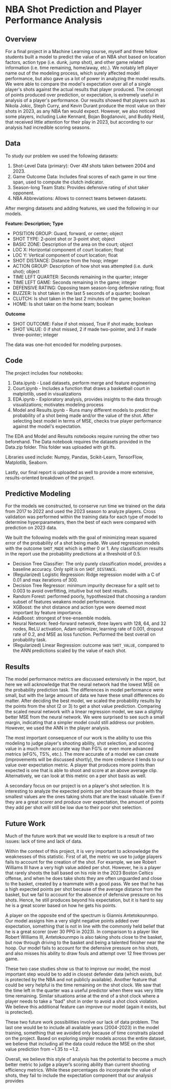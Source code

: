 # NBA Shot Prediction and Player Performance Analysis

## Overview

For a final project in a Machine Learning course, myself and three fellow students built a model to predict the value of an NBA shot based on location factors, action type (i.e. dunk, jump shot), and other game related information (i.e. time remaining, home/away, etc.). We notably left player name out of the modeling process, which surely affected model performance, but also gave us a lot of power in analyzing the model results. We were able to compare the model's expectation over all of a single player's shots against the actual results that player produced. The concept of points produced over prediction, or expectation, is extremely useful in analysis of a player's performance. Our results showed that players such as Nikola Jokic, Steph Curry, and Kevin Durant produce the most value on their shots in 2023, as any NBA fan would expect. However, we also noticed some players, including Luke Kennard, Bojan Bogdanovic, and Buddy Hield, that received little attention for their play in 2023, but according to our analysis had incredible scoring seasons.

## Data

To study our problem we used the following datasets:

1. Shot-Level Data (primary): Over 4M shots taken between 2004 and 2023.
2. Game Outcome Data: Includes final scores of each game in our time span, used to compute the clutch indicator.
3. Season-long Team Stats: Provides defensive rating of shot taker opponent.
4. NBA Abbreviations: Allows to connect teams between datasets.

After merging datasets and adding features, we used the following in our models.

**Feature: Description; Type**

- POSITION GROUP: Guard, forward, or center; object
- SHOT TYPE: 2-point shot or 3-point shot; object
- BASIC ZONE: Description of the area on the court; object
- LOC X: Horizontal component of court location; float
- LOC Y: Vertical component of court location; float
- SHOT DISTANCE: Distance from the hoop; integer
- ACTION GROUP: Description of how shot was attempted (i.e. dunk shot); object
- TIME LEFT QUARTER: Seconds remaining in the quarter; integer
- TIME LEFT GAME: Seconds remaining in the game; integer
- DEFENSIVE RATING: Opposing team season-long defensive rating; float
- BUZZER: Is shot taken in the last 5 seconds of a quarter; boolean
- CLUTCH: Is shot taken in the last 2 minutes of the game; boolean
- HOME: Is shot taker on the home team; boolean

**Outcome**

- SHOT OUTCOME: False if shot missed, True if shot made; boolean
- SHOT VALUE: 0 if shot missed, 2 if made two-pointer, and 3 if made three-pointer; integer

The data was one-hot encoded for modeling purposes.

## Code

The project includes four notebooks:
1. Data.ipynb - Load datasets, perform merge and feature engineering
2. Court.ipynb - Includes a function that draws a basketball court in matplotlib, used in visualizations
3. EDA.ipynb - Exploratory analysis, provides insights to the data through visualizations; motivates modeling process
4. Model and Results.ipynb - Runs many different models to predict the probability of a shot being made and/or the value of the shot. After selecting best model in terms of MSE, checks true player performance against the model's expectation.

The EDA and Model and Results notebooks require running the other two beforehand. The Data notebook requires the datasets provided in the Data.zip folder. This folder was uploaded with git lfs.

Libraries used include: Numpy, Pandas, Scikit-Learn, TensorFlow, Matplotlib, Seaborn.

Lastly, our final report is uploaded as well to provide a more extensive, results-oriented breakdown of the project.

## Predictive Modeling

For the models we constructed, to conserve run time we trained on the data from 2017 to 2022 and used the 2023 season to analyze players. Cross validation was performed within the training data for each type of model to determine hyperparameters, then the best of each were compared with prediction on 2023 data.

We built the following models with the goal of minimizing mean squared error of the probability of a shot being made. We used regression models with the outcome `SHOT_MADE` which is either 0 or 1. Any classification results in the report use the probability predictions at a threshold of 0.5.

- Decision Tree Classifier: The only purely classification model, provides a baseline accuracy. Only split is on `SHOT_DISTANCE`.
- (Regularized) Logistic Regression: Ridge regression model with a C of 0.01 and max iterations of 300.
- Decision Tree Regressor: minimum impurity decrease for a split set to 0.003 to avoid overfitting, intuitive but not best results.
- Random Forest: performed poorly, hypothesized that choosing a random subset of features weakens model performance.
- XGBoost: the shot distance and action type were deemed most important by feature importance.
- AdaBoost: strongest of tree-ensemble models.
- Neural Network: feed-forward network, three layers with 128, 64, and 32 nodes, ReLU activation, Adam optimizer, learning rate of 0.001, dropout rate of 0.2, and MSE as loss function. Performed the best overall on probability task.
- (Regularized) Linear Regression: outcome was `SHOT_VALUE`, compared to the ANN predictions scaled by the value of each shot.

## Results

The model performance metrics are discussed extensively in the report, but here we will acknowledge that the neural network had the lowest MSE on the probability prediction task. The differences in model performance were small, but with the large amount of data we have these small differences do matter. After deciding the best model, we scaled the probability results by the points from the shot (2 or 3) to get a shot value prediction. Comparing the scaled neural network with a linear regression model, we saw a slightly better MSE from the neural network. We were surprised to see such a small margin, indicating that a simpler model could still address our problem. However, we used the ANN in the player analysis.

The most important consequence of our work is the ability to use this modeling to judge player's shooting ability, shot selection, and scoring value in a much more accurate way than FG% or even more advanced metrics (eFG%, TS%, etc.). The more accurate of a model we can create (improvements will be discussed shortly), the more credence it lends to our value over expectation metric. A player that produces more points than expected is one that is able to shoot and score at an above average clip. Alternatively, we can look at this metric on a per shot basis as well.

A secondary focus on our project is on a player's shot selection. It is interesting to analyze the expected points per shot because those with the smallest values are the ones taking shots that are the least valuable. Even if they are a great scorer and produce over expectation, the amount of points they add per shot will still be low due to their poor shot selection.

## Future Work

Much of the future work that we would like to explore is a result of two issues: lack of time and lack of data.

Within the context of this project, it is very important to acknowledge the weaknesses of this statistic. First of all, the metric we use to judge players fails to account for the creation of the shot. For example, we see Robert Williams III have a very high value added per shot. However, he is a player that rarely shoots the ball based on his role in the 2023 Boston Celtics offense, and when he does take shots they are often unguarded and close to the basket, created by a teammate with a good pass. We see that he has a high expected points per shot because of the average distance from the basket, but we fail to account for the absence of defensive pressure on his shots. Hence, he still produces beyond his expectation, but it is hard to say he is a great scorer based on how he gets his points.

A player on the opposite end of the spectrum is Giannis Antetokounmpo. Our model assigns him a very slight negative points added over expectation, something that is not in line with the commonly held belief that he is a great scorer (over 30 PPG in 2023). In comparison to a player like Robert Williams III, Antetokounmpo is also taking shots close to the basket, but now through driving to the basket and being a talented finisher near the hoop. Our model fails to account for the defensive pressure on his shots, and also misses his ability to draw fouls and attempt over 12 free throws per game.

These two case studies show us that to improve our model, the most important step would be to add in closest defender data (which exists, but is protected by the NBA and not publicly available). Another feature that could be very helpful is the time remaining on the shot clock. We saw that the time left in the quarter was a useful predictor when there was very little time remaining. Similar situations arise at the end of a shot clock where a player needs to take a "bad" shot in order to avoid a shot clock violation. We believe this additional feature can improve our model (again it exists, but is protected).

These two future work possibilities involve our lack of data problem. The last one would be to include all available years (2004-2023) in the model training, something that we avoided only because of time constraits placed on the project. Based on exploring simpler models across the entire dataset, we believe that including all the data could reduce the MSE on the shot value prediction from ~1.35 to ~1.2.

Overall, we believe this style of analysis has the potential to become a much better metric to judge a player’s scoring ability than current shooting efficiency metrics. While these percentages do incorporate the value of shots, they fail to include the expectation component that our analysis provides
